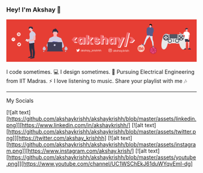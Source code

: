 ### Hey! I'm Akshay 👋
![Banner](https://github.com/akshaykrishh/akshaykrishh/blob/master/assets/banner.png)

I code sometimes. 💻 I design sometimes. 🎨 
Pursuing Electrical Engineering from IIT Madras. ⚡
I love listening to music. Share your playlist with me 🎶

---
My Socials


[![alt text][https://github.com/akshaykrishh/akshaykrishh/blob/master/assets/linkedin.png]][https://www.linkedin.com/in/akshaykrishh/]
[![alt text][https://github.com/akshaykrishh/akshaykrishh/blob/master/assets/twitter.png]][https://twitter.com/akshay_krishhh]
[![alt text][https://github.com/akshaykrishh/akshaykrishh/blob/master/assets/instagram.png]][https://www.instagram.com/akshay.krish/]
[![alt text][https://github.com/akshaykrishh/akshaykrishh/blob/master/assets/youtube.png]][https://www.youtube.com/channel/UC1WSChEkJ61duWYqvEmI-dg]


<!--
**akshaykrishh/akshaykrishh** is a ✨ _special_ ✨ repository because its `README.md` (this file) appears on your GitHub profile.

Here are some ideas to get you started:

- 🔭 I’m currently working on ...
- 🌱 I’m currently learning ...
- 👯 I’m looking to collaborate on ...
- 🤔 I’m looking for help with ...
- 💬 Ask me about ...
- 📫 How to reach me: ...
- 😄 Pronouns: ...
- ⚡ Fun fact: ...
-->
